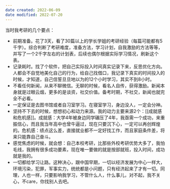 ```yaml
---
date created: 2022-06-09
date modified: 2022-07-20
---
```


当时我考研的几个要点：

- 前期准备。花了3天，看了30篇以上的学长学姐的考研经验（每篇可能都有5千字）。综合判断了考研难度，准备方法，学习计划，自我激励的方法等等，并写了一个2千字左右的计划表，后续也偶尔根据实际学习情况，刷新这个表。
- 记录耗时。找了个软件，把自己实际投入时间真实记录下来，反思优化方向。人都会不自觉地美化自己的行为，给自己找借口，我记录下真实的时间投入的时候，才知道，自己信誓旦旦地以为的12个小时学习，其实不到8小时。
- 不看任何新闻，从来不聊微信。无聊的时候，看名人自传，获得激励。新闻本身就是过眼云烟，更多的是谈资，社交价值。备考时期，不社交，新闻也就完全不必看。
- 一定保证是去图书馆或者自习室学习。在寝室学习，身边没人，一定会分神。
- 坚持不下去的时候，想想初心和动力来源。我的动力主要来源2个：[[成就感和危机感]]。成就感：大学4年被身边同学碾压了4年，我亟需一个成功，来重振信心，而且我当年高中也曾牛逼过，现在只要沉下心，一定可以再创辉煌的。危机感：绩点这么差，直接就业都不一定好找工作，而且家庭条件差，将来只能靠自己奋斗。
- 感觉焦虑的时候，就会想：自己本校考研，比那些外校考研优势大多了，我怕毛线，我拥有很多成功要素，现在唯一要做的就是按部就班，投入时间，成功就是我的。
- 一切都给学习让路。这种决心，跟中国早期，一切以经济发展为中心一样大，环境污染，犯罪，军事实力，统统都是小问题，只有经济起来了才有一切。同理，人也一样，只要影响我学习，不管什么人，什么事儿，对不起，我不关心，不care，你找别人去吧。
